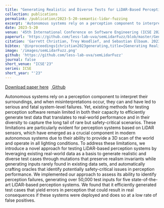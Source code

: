 ```yaml
---
title: "Generating Realistic and Diverse Tests for LiDAR-Based Perception Systems"
collection: publications
permalink: /publication/2023-5-20-semantic-lidar-fuzzing
excerpt: 'Autonomous systems rely on a perception component to interpret their  surroundings, and when   misinterpretations occur, they can and have led to serious and fatal system-level failures. Yet, existing methods for testing  perception software remain limited in both their capacity to efficiently generate test data that translates to real-world performance and in their diversity to capture the long tail of rare but safety-critical scenarios. These limitations are particularly evident for  perception systems based on LiDAR sensors, which have emerged as a crucial component in modern autonomous systems due to their ability to provide a 3D scan of the world and operate in all lighting conditions. To address these limitations, we introduce a novel approach for testing LiDAR-based perception systems by leveraging existing real-world data as a basis to generate realistic and diverse test cases through mutations that preserve realism invariants while generating inputs rarely found in existing data sets, and automatically crafting   oracles that identify potentially safety-critical issues in perception performance. We implemented our approach to assess its ability to identify perception failures, generating over 50,000 test inputs for five state-of-the-art LiDAR-based perception systems. We found that it efficiently generated test cases that  yield errors in perception that could result in real consequences if these systems were deployed and does so at a low rate of false positives.'
date: 2023-5-20
venue: '45th International Conference on Software Engineering (ICSE 2023)'
paperurl: 'https://github.com/less-lab-uva/semLidarFuzz/blob/master/Generating%20Realistic%20and%20Diverse%20Tests%20for%20LiDAR-Based%20Perception%20Systems.pdf'
citation: 'Garrett Christian, Trey Woodlief, and Sebastian Elbaum. 2023. Generating Realistic and Diverse Tests for LiDAR-Based Perception Systems. In 45th International Conference on Software Engineering (ICSE ’23), May 17–19, 2023, Melbourne, VIC, AU. ACM, New York, NY, USA, 12 pages. https://doi.org/10.1109/ICSE48619.2023.00217'
bibtex: '@inproceedings{christian2023generating,title={Generating Realistic and Diverse Tests for LiDAR-Based Perception Systems},author={Christian$^*$, Garrett and Woodlief, Trey and Elbaum, Sebastian},booktitle={2023 IEEE/ACM 45th International Conference on Software Engineering (ICSE)},pages={2604--2616},year={2023},organization={IEEE}}'
image: '/images/semLidarFuzz.png'
github: 'https://github.com/less-lab-uva/semLidarFuzz'
journal: false
short_venue: "ICSE'23"
series: ICSE
short_year: "'23"
---
```


<a href='https://github.com/less-lab-uva/semLidarFuzz/blob/master/Generating%20Realistic%20and%20Diverse%20Tests%20for%20LiDAR-Based%20Perception%20Systems.pdf'>Download paper here</a>&nbsp;&nbsp;<a href="https://github.com/less-lab-uva/semLidarFuzz"><i class="fab fa-fw fa-github" aria-hidden="true"></i> Github</a>

Autonomous systems rely on a perception component to interpret their  surroundings, and when   misinterpretations occur, they can and have led to serious and fatal system-level failures. Yet, existing methods for testing  perception software remain limited in both their capacity to efficiently generate test data that translates to real-world performance and in their diversity to capture the long tail of rare but safety-critical scenarios. These limitations are particularly evident for  perception systems based on LiDAR sensors, which have emerged as a crucial component in modern autonomous systems due to their ability to provide a 3D scan of the world and operate in all lighting conditions. To address these limitations, we introduce a novel approach for testing LiDAR-based perception systems by leveraging existing real-world data as a basis to generate realistic and diverse test cases through mutations that preserve realism invariants while generating inputs rarely found in existing data sets, and automatically crafting   oracles that identify potentially safety-critical issues in perception performance. We implemented our approach to assess its ability to identify perception failures, generating over 50,000 test inputs for five state-of-the-art LiDAR-based perception systems. We found that it efficiently generated test cases that  yield errors in perception that could result in real consequences if these systems were deployed and does so at a low rate of false positives.
